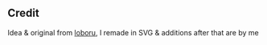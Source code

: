 ## Credit

Idea & original from [loboru](https://github.com/loboru), I remade in SVG & additions after that are by me
